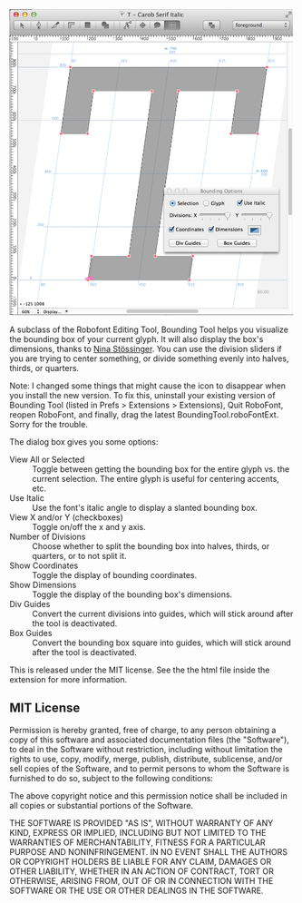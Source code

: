 <img src="https://github.com/FontBureau/fbOpenTools/raw/master/BoundingTool/BoundingTool_preview.png" style="max-width: 500px" />



<p>A subclass of the Robofont Editing Tool, Bounding Tool helps you visualize the bounding box of your current glyph. It will also display the box's dimensions, thanks to <a href="http://www.ninastoessinger.com/?l=e">Nina Stössinger</a>. You can use the division sliders if you are trying to center something, or divide something evenly into halves, thirds, or quarters.</p>

<p>Note: I changed some things that might cause the icon to disappear when you install the new version. To fix this, uninstall your existing version of Bounding Tool (listed in Prefs > Extensions > Extensions), Quit RoboFont, reopen RoboFont, and finally, drag the latest BoundingTool.roboFontExt. Sorry for the trouble.</p>


<p>The dialog box gives you some options:</p>

<dl>

<dt>View All or Selected</dt>
<dd>Toggle between getting the bounding box for the entire glyph vs. the current selection. The entire glyph is useful for centering accents, etc.</dd>

<dt>Use Italic</dt>
<dd>Use the font's italic angle to display a slanted bounding box.</dd>


<dt>View X and/or Y (checkboxes)</dt>
<dd>Toggle on/off the x and y axis.</dd>

<dt>Number of Divisions</dt>
<dd>Choose whether to split the bounding box into halves, thirds, or quarters, or to not split it.</dd>

<dt>Show Coordinates</dt>
<dd>Toggle the display of bounding coordinates.</dd>

<dt>Show Dimensions</dt>
<dd>Toggle the display of the bounding box's dimensions.</dd>


<dt>Div Guides</dt>
<dd>Convert the current divisions into guides, which will stick around after the tool is deactivated.</dd>

<dt>Box Guides</dt>
<dd>Convert the bounding box square into guides, which will stick around after the tool is deactivated.</dd>

<p>This is released under the MIT license. See the the html file inside the extension for more information.</p>

<h2>MIT License</h2>

<p>Permission is hereby granted, free of charge, to any person obtaining a copy of this software and associated documentation files (the "Software"), to deal in the Software without restriction, including without limitation the rights to use, copy, modify, merge, publish, distribute, sublicense, and/or sell copies of the Software, and to permit persons to whom the Software is furnished to do so, subject to the following conditions:</p>

<p>The above copyright notice and this permission notice shall be included in all copies or substantial portions of the Software.</p>

<p>THE SOFTWARE IS PROVIDED "AS IS", WITHOUT WARRANTY OF ANY KIND, EXPRESS OR IMPLIED, INCLUDING BUT NOT LIMITED TO THE WARRANTIES OF MERCHANTABILITY, FITNESS FOR A PARTICULAR PURPOSE AND NONINFRINGEMENT. IN NO EVENT SHALL THE AUTHORS OR COPYRIGHT HOLDERS BE LIABLE FOR ANY CLAIM, DAMAGES OR OTHER LIABILITY, WHETHER IN AN ACTION OF CONTRACT, TORT OR OTHERWISE, ARISING FROM, OUT OF OR IN CONNECTION WITH THE SOFTWARE OR THE USE OR OTHER DEALINGS IN THE SOFTWARE.</p>

